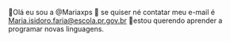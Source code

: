 👋Olá eu sou a @Mariaxps 
📩 se quiser né contatar meu e-mail é Maria.isidoro.faria@escola.pr.gov.br
💞estou querendo aprender a programar novas linguagens.
